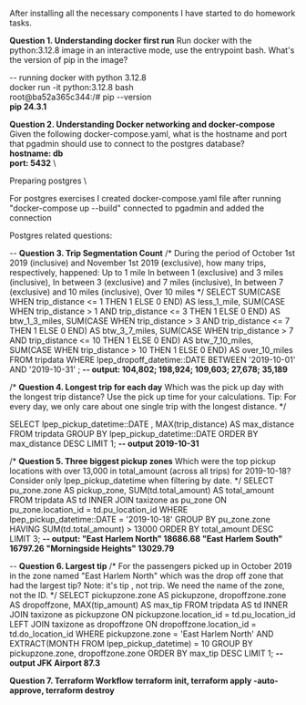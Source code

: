 After installing all the necessary components I have started to do homework tasks.

**Question 1. Understanding docker first run**
Run docker with the python:3.12.8 image in an interactive mode, use the entrypoint bash.
What's the version of pip in the image?

-- running docker with python 3.12.8 \
docker run -it python:3.12.8 bash \
root@ba52a365c344:/# pip --version \
**pip 24.3.1**

**Question 2. Understanding Docker networking and docker-compose**  \
Given the following docker-compose.yaml, what is the hostname and port that pgadmin should use to connect to the postgres database?  \
**hostname: db  \
port: 5432**  \

Preparing postgres  \

For postgres exercises I created docker-compose.yaml file
after running  "docker-compose up --build" connected to pgadmin and added the connection

Postgres related questions:

-- **Question 3. Trip Segmentation Count**
/* During the period of October 1st 2019 (inclusive) and November 1st 2019 (exclusive), 
	how many trips, respectively, happened:
		Up to 1 mile
		In between 1 (exclusive) and 3 miles (inclusive),
		In between 3 (exclusive) and 7 miles (inclusive),
		In between 7 (exclusive) and 10 miles (inclusive),
		Over 10 miles */
SELECT
	SUM(CASE WHEN trip_distance <= 1 THEN 1 ELSE 0 END) AS less_1_mile,
	SUM(CASE WHEN trip_distance > 1 AND trip_distance <= 3 THEN 1 ELSE 0 END) AS btw_1_3_miles,
	SUM(CASE WHEN trip_distance > 3 AND trip_distance <= 7 THEN 1 ELSE 0 END) AS btw_3_7_miles,
	SUM(CASE WHEN trip_distance > 7 AND trip_distance <= 10 THEN 1 ELSE 0 END) AS btw_7_10_miles,
	SUM(CASE WHEN trip_distance > 10 THEN 1 ELSE 0 END) AS over_10_miles
FROM tripdata
WHERE lpep_dropoff_datetime::DATE BETWEEN '2019-10-01' AND '2019-10-31' ;
**-- output:   104,802; 198,924; 109,603; 27,678; 35,189**

/* **Question 4. Longest trip for each day**
	Which was the pick up day with the longest trip distance? Use the pick up time for your calculations.
	Tip: For every day, we only care about one single trip with the longest distance. */

SELECT 	lpep_pickup_datetime::DATE ,
		MAX(trip_distance) AS max_distance 
FROM tripdata 
GROUP BY lpep_pickup_datetime::DATE 
ORDER BY max_distance DESC 
LIMIT 1; 
**-- output 2019-10-31**

/*	**Question 5. Three biggest pickup zones**
	Which were the top pickup locations with over 13,000 in total_amount (across all trips) for 2019-10-18?
	Consider only lpep_pickup_datetime when filtering by date. */
SELECT 	pu_zone.zone AS pickup_zone,
		SUM(td.total_amount) AS total_amount
FROM tripdata AS td
	INNER JOIN taxizone as pu_zone
		ON pu_zone.location_id = td.pu_location_id 
WHERE lpep_pickup_datetime::DATE = '2019-10-18'
GROUP BY pu_zone.zone
HAVING SUM(td.total_amount) > 13000
ORDER BY total_amount DESC
LIMIT 3; 
**-- output:  "East Harlem North"	18686.68    "East Harlem South"	16797.26    "Morningside Heights" 13029.79**

-- **Question 6. Largest tip**
/* For the passengers picked up in October 2019 in the zone named "East Harlem North" which was the drop off zone that had the largest tip?
Note: it's tip , not trip.
We need the name of the zone, not the ID. */
SELECT 	pickupzone.zone AS pickupzone,
		dropoffzone.zone AS dropoffzone,
		MAX(tip_amount) AS max_tip 
FROM tripdata AS td
	INNER JOIN taxizone as pickupzone
		ON pickupzone.location_id = td.pu_location_id 
	LEFT JOIN taxizone as dropoffzone 
		ON dropoffzone.location_id = td.do_location_id 
WHERE pickupzone.zone = 'East Harlem North'
		AND EXTRACT(MONTH FROM lpep_pickup_datetime) = 10
GROUP BY pickupzone.zone, dropoffzone.zone 
ORDER BY max_tip DESC 
LIMIT 1; 
**-- output JFK Airport 87.3**

**Question 7. Terraform Workflow**
**terraform init, terraform apply -auto-approve, terraform destroy**

